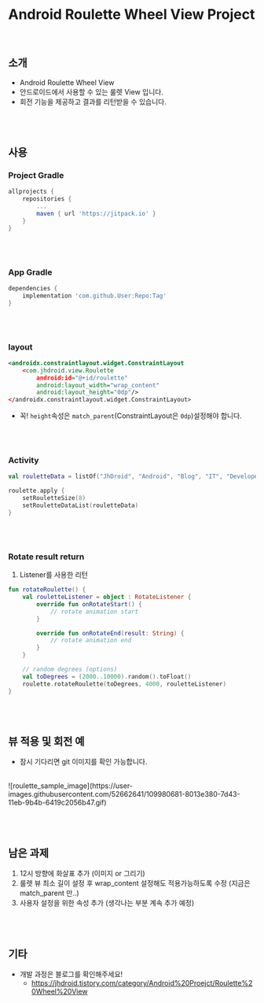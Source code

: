 # Android Roulette Wheel View Project

<br/>

## 소개
* Android Roulette Wheel View
* 안드로이드에서 사용할 수 있는 룰렛 View 입니다.
* 회전 기능을 제공하고 결과를 리턴받을 수 있습니다.

<br/><br/>

## 사용

### Project Gradle
```groovy
allprojects {
    repositories {
        ...
        maven { url 'https://jitpack.io' }
    }
}
```

<br/><br/>

### App Gradle
```groovy
dependencies {
    implementation 'com.github.User:Repo:Tag'
}
```

<br/><br/>

### layout
```xml
<androidx.constraintlayout.widget.ConstraintLayout
    <com.jhdroid.view.Roulette
        android:id="@+id/roulette"
        android:layout_width="wrap_content"
        android:layout_height="0dp"/>
</androidx.constraintlayout.widget.ConstraintLayout>
```
* 꼭! `height`속성은 `match_parent`(ConstraintLayout은 `0dp`)설정해야 합니다.

<br/><br/>

### Activity
```kotlin
val rouletteData = listOf("JhDroid", "Android", "Blog", "IT", "Developer", "Kotlin", "Java", "Happy")

roulette.apply {
    setRouletteSize(8)
    setRouletteDataList(rouletteData)
}
```

<br/><br/>

### Rotate result return
1. Listener를 사용한 리턴
```kotlin
fun rotateRoulette() {
    val rouletteListener = object : RotateListener {
        override fun onRotateStart() {
            // rotate animation start
        }

        override fun onRotateEnd(result: String) {
            // rotate animation end
        }
    }

    // random degrees (options)
    val toDegrees = (2000..10000).random().toFloat()
    roulette.rotateRoulette(toDegrees, 4000, rouletteListener)
}
```

<br/><br/>

## 뷰 적용 및 회전 예
* 잠시 기다리면 git 이미지를 확인 가능합니다.
<br/>
![roulette_sample_image](https://user-images.githubusercontent.com/52662641/109980681-8013e380-7d43-11eb-9b4b-6419c2056b47.gif)  
  
<br/><br/>

## 남은 과제
1. 12시 방향에 화살표 추가 (이미지 or 그리기)
2. 룰렛 뷰 최소 길이 설정 후 wrap_content 설정해도 적용가능하도록 수정 (지금은 match_parent 만..)
3. 사용자 설정을 위한 속성 추가 (생각나는 부분 계속 추가 예정)  

<br/><br/>

## 기타
* 개발 과정은 블로그를 확인해주세요!
    * https://jhdroid.tistory.com/category/Android%20Proejct/Roulette%20Wheel%20View
